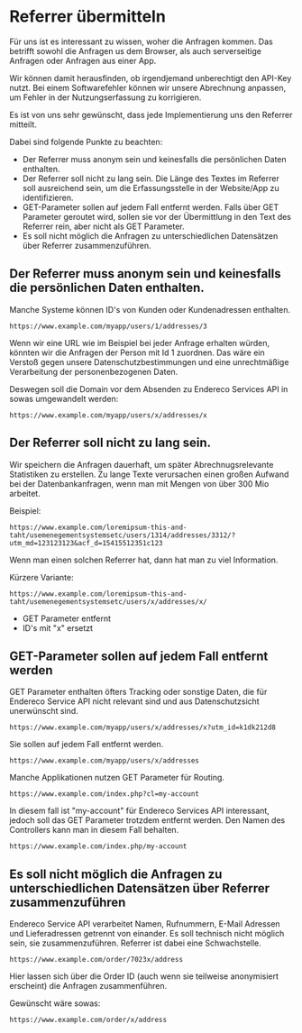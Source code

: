 # Referrer übermitteln

Für uns ist es interessant zu wissen, woher die Anfragen kommen. Das betrifft sowohl die Anfragen us dem Browser, als
auch serverseitige Anfragen oder Anfragen aus einer App.

Wir können damit herausfinden, ob irgendjemand unberechtigt den API-Key nutzt. Bei einem Softwarefehler können wir
unsere Abrechnung anpassen, um Fehler in der Nutzungserfassung zu korrigieren.

Es ist von uns sehr gewünscht, dass jede Implementierung uns den Referrer mitteilt.

Dabei sind folgende Punkte zu beachten:

- Der Referrer muss anonym sein und keinesfalls die persönlichen Daten enthalten.
- Der Referrer soll nicht zu lang sein. Die Länge des Textes im Referrer soll ausreichend sein, um die Erfassungsstelle
  in der Website/App zu identifizieren.
- GET-Parameter sollen auf jedem Fall entfernt werden. Falls über GET Parameter geroutet wird, sollen sie vor der
  Übermittlung in den Text des Referrer rein, aber nicht als GET Parameter.
- Es soll nicht möglich die Anfragen zu unterschiedlichen Datensätzen über Referrer zusammenzuführen.

## Der Referrer muss anonym sein und keinesfalls die persönlichen Daten enthalten.

Manche Systeme können ID's von Kunden oder Kundenadressen enthalten.

``` 
https://www.example.com/myapp/users/1/addresses/3
```

Wenn wir eine URL wie im Beispiel bei jeder Anfrage erhalten würden, könnten wir die Anfragen der Person mit Id 1
zuordnen. Das wäre ein Verstoß gegen unsere Datenschutzbestimmungen und eine unrechtmäßige Verarbeitung der
personenbezogenen Daten.

Deswegen soll die Domain vor dem Absenden zu Endereco Services API in sowas umgewandelt werden:

``` 
https://www.example.com/myapp/users/x/addresses/x
```

## Der Referrer soll nicht zu lang sein.

Wir speichern die Anfragen dauerhaft, um später Abrechnugsrelevante Statistiken zu erstellen. Zu lange Texte verursachen
einen großen Aufwand bei der Datenbankanfragen, wenn man mit Mengen von über 300 Mio arbeitet.

Beispiel:

``` 
https://www.example.com/loremipsum-this-and-taht/usemenegementsystemsetc/users/1314/addresses/3312/?utm_md=123123123&acf_d=15415512351c123
```

Wenn man einen solchen Referrer hat, dann hat man zu viel Information.

Kürzere Variante:

``` 
https://www.example.com/loremipsum-this-and-taht/usemenegementsystemsetc/users/x/addresses/x/
```

- GET Parameter entfernt
- ID's mit "x" ersetzt

## GET-Parameter sollen auf jedem Fall entfernt werden

GET Parameter enthalten öfters Tracking oder sonstige Daten, die für Endereco Service API nicht relevant sind und aus
Datenschutzsicht unerwünscht sind.

``` 
https://www.example.com/myapp/users/x/addresses/x?utm_id=k1dk212d8
```

Sie sollen auf jedem Fall entfernt werden.

``` 
https://www.example.com/myapp/users/x/addresses
```

Manche Applikationen nutzen GET Parameter für Routing.

``` 
https://www.example.com/index.php?cl=my-account
```

In diesem fall ist "my-account" für Endereco Services API interessant, jedoch soll das GET Parameter trotzdem entfernt
werden. Den Namen des Controllers kann man in diesem Fall behalten.

``` 
https://www.example.com/index.php/my-account
```

## Es soll nicht möglich die Anfragen zu unterschiedlichen Datensätzen über Referrer zusammenzuführen

Endereco Service API verarbeitet Namen, Rufnummern, E-Mail Adressen und Lieferadressen getrennt von einander. Es soll
technisch nicht möglich sein, sie zusammenzuführen. Referrer ist dabei eine Schwachstelle.

``` 
https://www.example.com/order/7023x/address
```

Hier lassen sich über die Order ID (auch wenn sie teilweise anonymisiert erscheint) die Anfragen zusammenführen.

Gewünscht wäre sowas:

``` 
https://www.example.com/order/x/address
```

